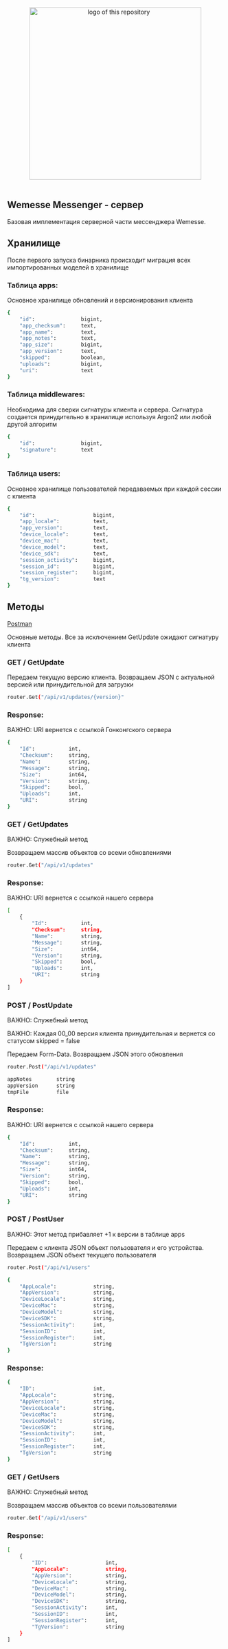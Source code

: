 <p align="center">
  <br>
  <img width="400" src="./assets/wemesse-icon.svg" alt="logo of this repository">
  <br>
  <br>
</p>

## Wemesse Messenger - сервер

Базовая имплементация серверной части мессенджера Wemesse.

## Хранилище

После первого запуска бинарника происходит миграция всех импортированных моделей в хранилище

### Таблица apps:

Основное хранилище обновлений и версионирования клиента

```bash
{
    "id":               bigint,
    "app_checksum":     text,
    "app_name":         text,
    "app_notes":        text,
    "app_size":         bigint,
    "app_version":      text,
    "skipped":          boolean,
    "uploads":          bigint,
    "uri":              text
}
```

### Таблица middlewares:

Необходима для сверки сигнатуры клиента и сервера. Сигнатура создается принудительно в хранилище используя Argon2 или любой другой алгоритм

```bash
{
    "id":               bigint,
    "signature":        text
}
```

### Таблица users:

Основное хранилище пользователей передаваемых при каждой сессии с клиента

```bash
{
    "id":                   bigint,
    "app_locale":           text,
    "app_version":          text,
    "device_locale":        text,
    "device_mac":           text,
    "device_model":         text,
    "device_sdk":           text,
    "session_activity":     bigint,
    "session_id":           bigint,
    "session_register":     bigint,
    "tg_version":           text
}
```

## Методы

[Postman](./postman)

Основные методы. Все за исключением GetUpdate ожидают сигнатуру клиента

### GET / GetUpdate

Передаем текущую версию клиента. Возвращаем JSON с актуальной версией или принудительной для загрузки

```bash
router.Get("/api/v1/updates/{version}"
```

### Response:

ВАЖНО: URI вернется с ссылкой Гонконгского сервера

```bash
{
    "Id":           int,
    "Checksum":     string,
    "Name":         string,
    "Message":      string,
    "Size":         int64,
    "Version":      string,
    "Skipped":      bool,
    "Uploads":      int,
    "URI":          string
}
```

### GET / GetUpdates

ВАЖНО: Служебный метод

Возвращаем массив объектов со всеми обновлениями

```bash
router.Get("/api/v1/updates"
```

### Response:

ВАЖНО: URI вернется с ссылкой нашего сервера

```bash
[
    {
        "Id":           int,
        "Checksum":     string,
        "Name":         string,
        "Message":      string,
        "Size":         int64,
        "Version":      string,
        "Skipped":      bool,
        "Uploads":      int,
        "URI":          string
    }
]
```

### POST / PostUpdate

ВАЖНО: Служебный метод

ВАЖНО: Каждая 00_00 версия клиента принудительная и вернется со статусом skipped = false

Передаем Form-Data. Возвращаем JSON этого обновления

```bash
router.Post("/api/v1/updates"

appNotes        string
appVersion      string
tmpFile         file
```

### Response:

ВАЖНО: URI вернется с ссылкой нашего сервера

```bash
{
    "Id":           int,
    "Checksum":     string,
    "Name":         string,
    "Message":      string,
    "Size":         int64,
    "Version":      string,
    "Skipped":      bool,
    "Uploads":      int,
    "URI":          string
}
```

### POST / PostUser

ВАЖНО: Этот метод прибавляет +1 к версии в таблице apps

Передаем с клиента JSON объект пользователя и его устройства. Возвращаем JSON объект текущего пользователя

```bash
router.Post("/api/v1/users"

{
    "AppLocale":            string,
    "AppVersion":           string,
    "DeviceLocale":         string,
    "DeviceMac":            string,
    "DeviceModel":          string,
    "DeviceSDK":            string,
    "SessionActivity":      int,
    "SessionID":            int,
    "SessionRegister":      int,
    "TgVersion":            string
}
```

### Response:

```bash
{
    "ID":                   int,
    "AppLocale":            string,
    "AppVersion":           string,
    "DeviceLocale":         string,
    "DeviceMac":            string,
    "DeviceModel":          string,
    "DeviceSDK":            string,
    "SessionActivity":      int,
    "SessionID":            int,
    "SessionRegister":      int,
    "TgVersion":            string
}
```

### GET / GetUsers

ВАЖНО: Служебный метод

Возвращаем массив объектов со всеми пользователями

```bash
router.Get("/api/v1/users"
```

### Response:

```bash
[
    {
        "ID":                   int,
        "AppLocale":            string,
        "AppVersion":           string,
        "DeviceLocale":         string,
        "DeviceMac":            string,
        "DeviceModel":          string,
        "DeviceSDK":            string,
        "SessionActivity":      int,
        "SessionID":            int,
        "SessionRegister":      int,
        "TgVersion":            string
    }
]
```
